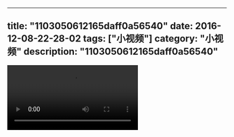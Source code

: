 
---
title: "1103050612165daff0a56540"
date: 2016-12-08-22-28-02
tags: ["小视频"]
category: "小视频"
description: "1103050612165daff0a56540"
---
<video src="http://ohtsqip0g.bkt.clouddn.com/1103050612165daff0a56540.mp4" controls="controls"></video>
